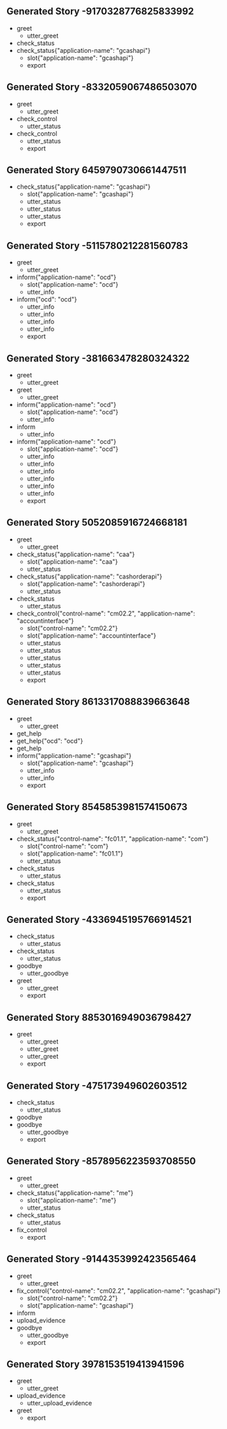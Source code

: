 ## Generated Story -9170328776825833992
* greet
    - utter_greet
* check_status
* check_status{"application-name": "gcashapi"}
    - slot{"application-name": "gcashapi"}
    - export
## Generated Story -8332059067486503070
* greet
    - utter_greet
* check_control
    - utter_status
* check_control
    - utter_status
    - export
## Generated Story 6459790730661447511
* check_status{"application-name": "gcashapi"}
    - slot{"application-name": "gcashapi"}
    - utter_status
    - utter_status
    - utter_status
    - export
## Generated Story -5115780212281560783
* greet
    - utter_greet
* inform{"application-name": "ocd"}
    - slot{"application-name": "ocd"}
    - utter_info
* inform{"ocd": "ocd"}
    - utter_info
    - utter_info
    - utter_info
    - utter_info
    - export
## Generated Story -381663478280324322
* greet
    - utter_greet
* greet
    - utter_greet
* inform{"application-name": "ocd"}
    - slot{"application-name": "ocd"}
    - utter_info
* inform
    - utter_info
* inform{"application-name": "ocd"}
    - slot{"application-name": "ocd"}
    - utter_info
    - utter_info
    - utter_info
    - utter_info
    - utter_info
    - utter_info
    - export
## Generated Story 5052085916724668181
* greet
    - utter_greet
* check_status{"application-name": "caa"}
    - slot{"application-name": "caa"}
    - utter_status
* check_status{"application-name": "cashorderapi"}
    - slot{"application-name": "cashorderapi"}
    - utter_status
* check_status
    - utter_status
* check_control{"control-name": "cm02.2", "application-name": "accountinterface"}
    - slot{"control-name": "cm02.2"}
    - slot{"application-name": "accountinterface"}
    - utter_status
    - utter_status
    - utter_status
    - utter_status
    - utter_status
    - export
## Generated Story 8613317088839663648
* greet
    - utter_greet
* get_help
* get_help{"ocd": "ocd"}
* get_help
* inform{"application-name": "gcashapi"}
    - slot{"application-name": "gcashapi"}
    - utter_info
    - utter_info
    - export
## Generated Story 8545853981574150673
* greet
    - utter_greet
* check_status{"control-name": "fc01.1", "application-name": "com"}
    - slot{"control-name": "com"}
    - slot{"application-name": "fc01.1"}
    - utter_status
* check_status
    - utter_status
* check_status
    - utter_status
    - export
## Generated Story -4336945195766914521
* check_status
    - utter_status
* check_status
    - utter_status
* goodbye
    - utter_goodbye
* greet
    - utter_greet
    - export
## Generated Story 8853016949036798427
* greet
    - utter_greet
    - utter_greet
    - utter_greet
    - export
## Generated Story -475173949602603512
* check_status
    - utter_status
* goodbye
* goodbye
    - utter_goodbye
    - export
## Generated Story -8578956223593708550
* greet
    - utter_greet
* check_status{"application-name": "me"}
    - slot{"application-name": "me"}
    - utter_status
* check_status
    - utter_status
* fix_control
    - export
## Generated Story -9144353992423565464
* greet
    - utter_greet
* fix_control{"control-name": "cm02.2", "application-name": "gcashapi"}
    - slot{"control-name": "cm02.2"}
    - slot{"application-name": "gcashapi"}
* inform
* upload_evidence
* goodbye
    - utter_goodbye
    - export
## Generated Story 3978153519413941596
* greet
    - utter_greet
* upload_evidence
    - utter_upload_evidence
* greet
    - export
